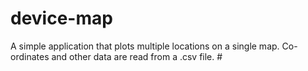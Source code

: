 # device-map
A simple application that plots multiple locations on a single map. Co-ordinates and other data are read from a .csv file. #